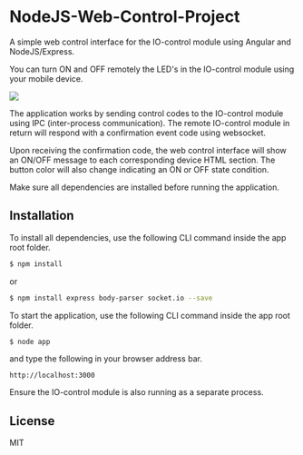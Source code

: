 # NodeJS-Web-Control-Project

A simple web control interface for the IO-control module using Angular and NodeJS/Express.

You can turn ON and OFF remotely the LED's in the IO-control module using your mobile device.

![](https://github.com/EdoLabWorks/ximgs/blob/master/NodeWebControl.png)

The application works by sending control codes to the IO-control module using IPC (inter-process communication).  The remote IO-control module in return will respond with a confirmation event code using websocket.

Upon receiving the confirmation code, the web control interface will show an ON/OFF message to each corresponding device HTML section. The button color will also change indicating an ON or OFF state condition.      

Make sure all dependencies are installed before running the application.

## Installation
To install all dependencies, use the following CLI command inside the app root folder.

~~~bash
$ npm install
~~~~

or
~~~bash
$ npm install express body-parser socket.io --save
~~~~


To start the application, use the following CLI command inside the app root folder.   
~~~bash
$ node app
~~~~

and type the following in your browser address bar. 
~~~~
http://localhost:3000 
~~~~


Ensure the IO-control module is also running as a separate process.

## License
MIT 

